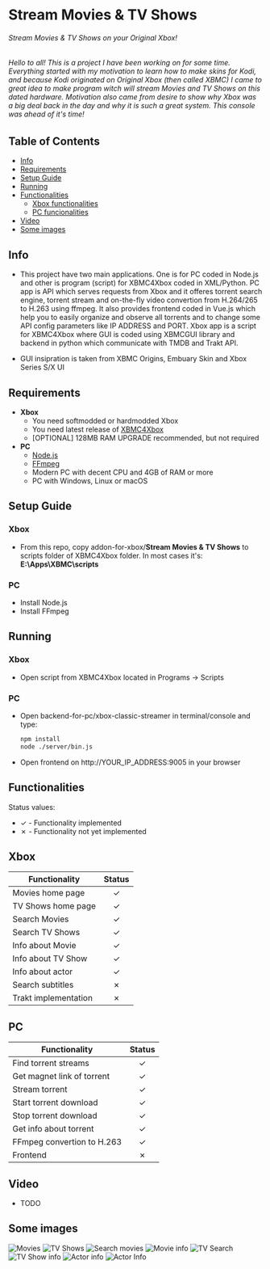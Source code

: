 # Stream Movies & TV Shows
###### Stream Movies & TV Shows on your Original Xbox!

###### Hello to all! This is a project I have been working on for some time. Everything started with my motivation to learn how to make skins for Kodi, and because Kodi originated on Original Xbox (then called XBMC) I came to great idea to make program witch will stream Movies and TV Shows on this dated hardware. Motivation also came from desire to show why Xbox was a big deal back in the day and why it is such a great system. This console was ahead of it's time!

## Table of Contents
- [Info](#info)
- [Requirements](#requirements)
- [Setup Guide](#setup-guide)
- [Running](#running)
- [Functionalities](#functionalities)
  * [Xbox functionalities](#xbox)
  * [PC funcionalities](#pc)
- [Video](#video)
- [Some images](#some-images)
## Info
 - This project have two main applications. One is for PC coded in Node.js and other is program (script) for XBMC4Xbox coded in XML/Python. PC app is API which    serves requests from Xbox and it offeres torrent search engine, torrent stream and on-the-fly video convertion from H.264/265 to H.263 using ffmpeg. It also provides frontend coded in Vue.js which help you to easily organize and observe all torrents and to change some API config parameters like IP ADDRESS and PORT. Xbox app is a script for XBMC4Xbox where GUI is coded using XBMCGUI library and backend in python which communicate with TMDB and Trakt API.
 
 - GUI insipration is taken from XBMC Origins, Embuary Skin and Xbox Series S/X UI
  
## Requirements
- **Xbox**
    + You need softmodded or hardmodded Xbox
    + You need latest release of [XBMC4Xbox](https://www.dropbox.com/sh/8mcip8xsfe1zjap/AABSR3_toPPiFn-7OqwQY_JIa)
    + [OPTIONAL] 128MB RAM UPGRADE recommended, but not required
- **PC**
    + [Node.js](https://nodejs.org/en/download/)
    + [FFmpeg](https://www.ffmpeg.org/)
    + Modern PC with decent CPU and 4GB of RAM or more
    + PC with Windows, Linux or macOS

## Setup Guide
### Xbox
 - From this repo, copy addon-for-xbox/**Stream Movies & TV Shows** to scripts folder of XBMC4Xbox folder. In most cases it's: **E:\Apps\XBMC\scripts**
### PC
 - Install Node.js
 - Install FFmpeg

## Running
### Xbox
 - Open script from XBMC4Xbox located in Programs -> Scripts
### PC
 - Open backend-for-pc/xbox-classic-streamer in terminal/console and type:
      ```bash
      npm install
      node ./server/bin.js
      ```
 - Open frontend on http://YOUR_IP_ADDRESS:9005 in your browser
## Functionalities
Status values:
- ✓ - Functionality implemented
- ✗ - Functionality not yet implemented

## Xbox
| Functionality                                     | Status |
|---------------------------------------------------|:------:|
| Movies home page                                  |   ✓    |
| TV Shows home page                                |   ✓    |
| Search Movies                                     |   ✓    |
| Search TV Shows                                   |   ✓    |
| Info about Movie                                  |   ✓    |
| Info about TV Show                                |   ✓    |
| Info about actor                                  |   ✓    |
| Search subtitles                                  |   ✗    |
| Trakt implementation                              |   ✗    |

## PC
| Functionality                                     | Status |
|---------------------------------------------------|:------:|
| Find torrent streams                              |   ✓    |
| Get magnet link of torrent                        |   ✓    |
| Stream torrent                                    |   ✓    |
| Start torrent download                            |   ✓    |
| Stop torrent download                             |   ✓    |
| Get info about torrent                            |   ✓    |
| FFmpeg convertion to H.263                        |   ✓    |
| Frontend                                          |   ✗    |
## Video
 - TODO
## Some images
![Movies](https://i.postimg.cc/jScq6RNM/screenshot000.png)
![TV Shows](https://i.postimg.cc/ZYLTzTs4/screenshot001.png)
![Search movies](https://i.ibb.co/TTp5JL0/screenshot005.png)
![Movie info](https://i.postimg.cc/tJDy35nY/screenshot006.png)
![TV Search](https://i.ibb.co/y0w6dLn/screenshot003.png)
![TV Show info](https://i.postimg.cc/BQY4tmGz/screenshot004.png)
![Actor info](https://i.postimg.cc/BvD0Ys1W/screenshot007.png)
![Actor Info](https://i.postimg.cc/3xzhFWNC/screenshot008.png)
